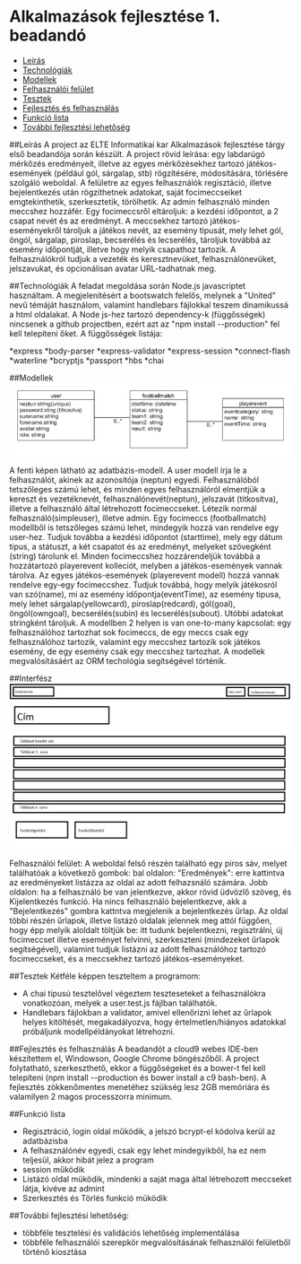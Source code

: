 # Alkalmazások fejlesztése 1. beadandó
- [Leírás](https://github.com/sakakunk/alkfbead1#leírás)
- [Technológiák](https://github.com/sakakunk/alkfbead1#technológiák)
- [Modellek](https://github.com/sakakunk/alkfbead1#modellek)
- [Felhasználói felület](https://github.com/sakakunk/alkfbead1#interfész)
- [Tesztek](https://github.com/sakakunk/alkfbead1#tesztek)
- [Fejlesztés és felhasználás](https://github.com/sakakunk/alkfbead1#fejlesztés-és-felhasználás)
- [Funkció lista](https://github.com/sakakunk/alkfbead1#funkció-lista)
- [További fejlesztési lehetőség](https://github.com/sakakunk/alkfbead1#további-fejlesztési-lehetőség)

##Leírás
A project az ELTE Informatikai kar Alkalmazások fejlesztése tárgy első beadandója során készült.
A project rövid leírása: egy labdarúgó mérkőzés eredményeit, illetve az egyes mérkőzésekhez tartozó játékos-események 
(például gól, sárgalap, stb) rögzítésére, módosítására, törlésére szolgáló weboldal. A felületre az egyes felhasználók
regisztáció, illetve bejelentkezés után rögzíthetnek adatokat, saját focimeccseiket emgtekinthetik, szerkesztetik,
törölhetik. Az admin felhasználó minden meccshez hozzáfér. Egy focimeccsről eltároljuk: a kezdési időpontot, a 2 csapat nevét
és az eredményt. A meccsekhez tartozó játékos-eseményekről tároljuk a játékos nevét, az esemény tipusát, mely lehet gól, 
öngól, sárgalap, piroslap, becserélés és lecserélés, tároljuk továbbá az esemény időpontját, illetve hogy melyik csapathoz 
tartozik. A felhasználókról tudjuk a vezeték és keresztnevüket, felhasználónevüket, jelszavukat, és opcionálisan avatar 
URL-tadhatnak meg.

##Technológiák
A feladat megoldása során Node.js javascriptet használtam. A megjelenítésért a bootswatch felelős, melynek a "United" nevű 
témáját használom, valamint handlebars fájlokkal teszem dinamikussá a html oldalakat.
A Node js-hez tartozó dependency-k (függősségek) nincsenek a github projectben, ezért azt az "npm install --production"
fel kell telepíteni őket. A függősségek listája:
 
 *express
 *body-parser
 *express-validator
 *express-session
 *connect-flash
 *waterline
 *bcryptjs
 *passport
 *hbs
 *chai
 
##Modellek
![Adatbázis modell](https://github.com/sakakunk/alkfbead1/blob/master/pics/alkfejl1.png)

A fenti képen látható az adatbázis-modell. A user modell írja le a felhasználót, akinek az azonosítója (neptun) egyedi.
Felhasználóból tetszőleges számú lehet, és minden egyes felhasználóról elmentjük a kereszt és vezetéknevét, 
felhasználónevét(neptun), jelszavát (titkosítva), illetve a felhasználó által létrehozott focimeccseket. Létezik normál felhasználó(simpleuser), illetve admin.
Egy focimeccs (footballmatch) modellből is tetszőleges számú lehet, mindegyik hozzá van rendelve egy user-hez. Tudjuk továbba
a kezdési időpontot (starttime), mely egy dátum tipus, a státuszt, a két csapatot és az eredményt, melyeket szövegként 
(string) tárolunk el. Minden focimeccshez hozzárendeljük továbbá a hozzátartozó playerevent kolleciót, melyben a 
játékos-események vannak tárolva.
Az egyes játékos-események (playerevent modell) hozzá vannak rendelve egy-egy focimeccshez. Tudjuk továbbá, hogy melyik 
játékosról van szó(name), mi az esemény időpontja(eventTime), az esemény tipusa, mely lehet sárgalap(yellowcard), 
piroslap(redcard), gól(goal), öngól(owngoal), becserélés(subin) és lecserélés(subout). Utóbbi adatokat stringként tároljuk.
A modellben 2 helyen is van one-to-many kapcsolat: egy felhasználóhoz tartozhat sok focimeccs, de egy meccs csak egy felhasználóhoz tartozik, valamint egy meccshez tartozik sok játékos esemény, de egy esemény csak egy meccshez tartozhat.
A modellek megvalósításáért az ORM techológia segítségével történik.

##Interfész
![Design](https://github.com/sakakunk/alkfbead1/blob/master/pics/alkfejl1a.png)

Felhasználói felület:
A weboldal felső részén található egy piros sáv, melyet találhatóak a következő gombok: bal oldalon: "Eredmények": erre 
kattintva az eredményeket listázza az oldal az adott felhazsnáló számára. Jobb oldalon: ha a felhasználó be van jelentkezve, 
akkor rövid üdvözlő szöveg, és Kijelentkezés funkció. Ha nincs felhasználó bejelentkezve, akk a "Bejelentkezés" gombra 
kattntva megjelenik a bejelentkezés űrlap.
Az oldal többi részén űrlapok, illetve listázó oldalak jelennek meg attól függően, hogy épp melyik aloldalt töltjük be: itt 
tudunk bejelentkezni, regisztrálni, új focimeccset illetve eseményet felvinni, szerkeszteni (mindezeket űrlapok 
segítségével), valamint tudjuk listázni az adott felhasználóhoz tartozó focimeccseket, és a meccsekhez tartozó 
játékos-eseményeket.

##Tesztek
Kétféle képpen teszteltem a programom:
* A chai tipusú tesztelővel végeztem teszteseteket a felhasználókra vonatkozóan, melyek a user.test.js fájlban találhatók.
* Handlebars fájlokban a validator, amivel ellenőrizni lehet az űrlapok helyes kitöltését, megakadályozva, hogy 
értelmetlen/hiányos adatokkal próbáljunk modellpéldányokat létrehozni.

##Fejlesztés és felhasználás
A beadandót a cloud9 webes IDE-ben készítettem el, Windowson, Google Chrome böngészőből. A project folytatható, 
szerkeszthető, ekkor a függőségeket és a bower-t fel kell telepíteni (npm install --production és bower install a c9 
bash-ben).
A fejlesztés zökkenőmentes menetéhez szükség lesz 2GB memóriára és valamilyen 2 magos processzorra minimum.

##Funkció lista 
- Regisztráció, login oldal működik, a jelszó bcrypt-el kódolva kerül az adatbázisba
- A felhasználónév egyedi, csak egy lehet mindegyikből, ha ez nem teljesül, akkor hibát jelez a program
- session működik
- Listázó oldal müködik, mindenki a saját maga által létrehozott meccseket látja, kivéve az admint
- Szerkesztés és Törlés funkció müködik

##További fejlesztési lehetőség:
- többféle tesztelési és validációs lehetőség implementálása
- többféle felhasználói szerepkör megvalósításának felhasználói felületből történő kiosztása
